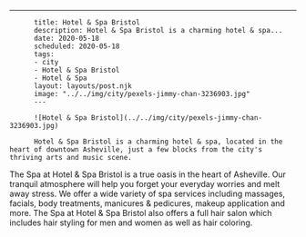 ---
          title: Hotel & Spa Bristol
          description: Hotel & Spa Bristol is a charming hotel & spa...
          date: 2020-05-18
          scheduled: 2020-05-18
          tags:
          - city
          - Hotel & Spa Bristol
          - Hotel & Spa
          layout: layouts/post.njk
          image: "../../img/city/pexels-jimmy-chan-3236903.jpg"
          ---
          
          ![Hotel & Spa Bristol](../../img/city/pexels-jimmy-chan-3236903.jpg)
          
          Hotel & Spa Bristol is a charming hotel & spa, located in the heart of downtown Asheville, just a few blocks from the city's thriving arts and music scene.

The Spa at Hotel & Spa Bristol is a true oasis in the heart of Asheville. Our tranquil atmosphere will help you forget your everyday worries and melt away stress. We offer a wide variety of spa services including massages, facials, body treatments, manicures & pedicures, makeup application and more. The Spa at Hotel & Spa Bristol also offers a full hair salon which includes hair styling for men and women as well as hair coloring.